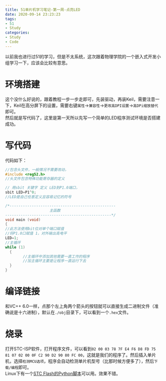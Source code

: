 ```yaml
---
title: 51单片机学习笔记-第一周-点亮LED
date: 2020-09-14 23:23:23
tags:
- 51
- Study
categories:
- Study
- Code
---
```

以前我也进行过51的学习，但是不太系统，这次跟着物理学院的一个嵌入式开发小组学习一下，应该会比较有意思。
<!--more-->
# 环境搭建
这个没什么好说的，跟着教程一步一步走即可，先装驱动，再装Keil，需要注意一下，Keil在高分屏下的设置，需要右键`属性`->`兼容性`->`更改高DPI设置`->`高DPi缩放替代`即可。  
然后就是写代码了，这里是第一天所以先写一个简单的LED程序测试环境是否搭建成功。  
# 写代码
代码如下： 
```C
//包含头文件，一般情况不需要改动，
#include <reg52.h>
//头文件包含特殊功能寄存器的定义

// 用sbit 关键字 定义 LED到P1.0端口，
sbit LED=P1^0;
//LED是自己任意定义且容易记忆的符号

/*------------------------------------------------
                    主函数
------------------------------------------------*/
void main (void)
{
//此方法使用bit位对单个端口赋值
//将P1.0口赋值 1，对外输出高电平
LED=1;
//主循环
while (1)
  {
        //主循环中添加其他需要一直工作的程序
        //加主循环主要是让程序一直运行下去
  }
}
 ```
 # 编译链接
 和VC++ 6.0一样，点那个左上角两个箭头的按钮就可以直接生成二进制文件（准确说是十六进制），默认在`./obj`目录下，可以看到一个`.hex`文件。
 # 烧录
 打开STC-ISP软件，打开程序文件，可以看到`02 00 03 78 7F E4 F6 D8 FD 75 81 07 02 00 0F C2 90 D2 90 80 FC 00`，这就是我们的程序了。然后插入单片机，选择`检测MCU选项`，程序会自动检测单片机型号（比那时候方便多了），然后`下载/编程`即可。  
 Linux下有一个[STC Flash的Python脚本](https://github.com/laborer/stcflash)可以用。效果不错。
